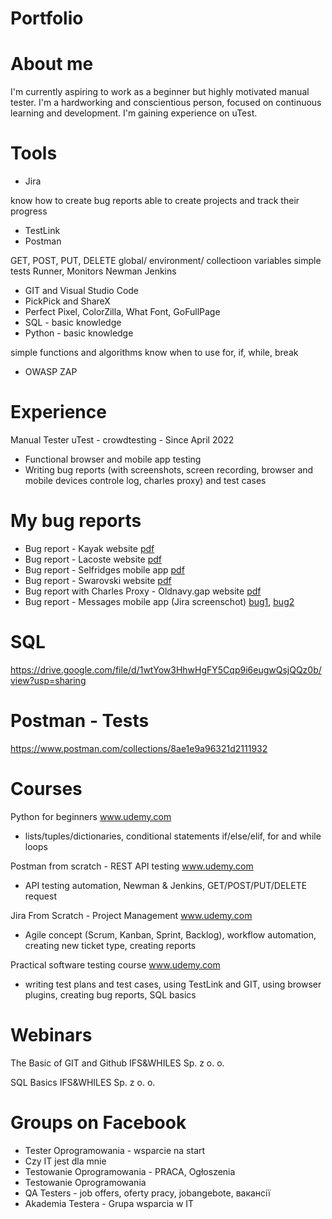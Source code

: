# Portfolio
# About me
I'm currently aspiring to work as a beginner but highly motivated
manual tester. I'm a hardworking and conscientious person, focused on continuous
learning and development. I'm gaining experience on uTest.
# Tools
- Jira

know how to create bug reports
able to create projects and track their progress
- TestLink
- Postman

GET, POST, PUT, DELETE
global/ environment/ collectioon variables
simple tests
Runner, Monitors
Newman
Jenkins

- GIT and Visual Studio Code
- PickPick and ShareX
- Perfect Pixel, ColorZilla, What
Font, GoFullPage
- SQL - basic knowledge
- Python - basic knowledge

simple functions and algorithms
know when to use for, if, while, break
- OWASP ZAP
# Experience
Manual Tester
uTest - crowdtesting - Since April 2022
- Functional browser and mobile app testing
- Writing bug reports (with screenshots, screen recording, browser and mobile devices
controle log, charles proxy) and test cases
# My bug reports
* Bug report - Kayak website 
[pdf](https://drive.google.com/file/d/1R2WAEwnIrOySw3fqBXnmdPhR79WZpV-c/view?usp=sharing)
* Bug report - Lacoste website
[pdf](https://drive.google.com/file/d/1jfrs7YND2V5eNrS_-rnepCadKoPgkHdK/view?usp=sharing)
* Bug report - Selfridges mobile app
[pdf](https://drive.google.com/file/d/1HDKOhw99Egfat3EcSjbpoYZ3rVxLp3kh/view?usp=sharing)
* Bug report - Swarovski website
[pdf](https://drive.google.com/file/d/1QYLBQhhMLtLOZfO0nwTGr3tFQT1GzmMd/view?usp=sharing)
* Bug report with Charles Proxy - Oldnavy.gap website
[pdf](https://drive.google.com/file/d/1zV2f7MLYpiRVQUM_Vs3qeUabOek8p2LC/view?usp=sharing)
* Bug report - Messages mobile app (Jira screenschot)
[bug1](https://drive.google.com/file/d/1VssJok2_bIwztC4vdKVZc5a6hQSbxTZk/view?usp=sharing),
[bug2](https://drive.google.com/file/d/1Qn7jmUJ-ADWdDkk14MnVQFJSoocc24P7/view?usp=sharing)

# SQL
https://drive.google.com/file/d/1wtYow3HhwHgFY5Cqp9i6eugwQsjQQz0b/view?usp=sharing
# Postman - Tests
https://www.postman.com/collections/8ae1e9a96321d2111932
# Courses
Python for beginners www.udemy.com 
- lists/tuples/dictionaries, conditional statements if/else/elif, for and while loops 

Postman from scratch - REST API testing www.udemy.com 
- API testing automation, Newman & Jenkins, GET/POST/PUT/DELETE request

Jira From Scratch - Project Management www.udemy.com 
- Agile concept (Scrum, Kanban, Sprint, Backlog), workflow automation, creating new
ticket type, creating reports

Practical software testing course www.udemy.com 
- writing test plans and test cases, using TestLink and GIT, using browser plugins,
creating bug reports, SQL basics
# Webinars
The Basic of GIT and Github
IFS&WHILES Sp. z o. o. 

SQL Basics
IFS&WHILES Sp. z o. o.
# Groups on Facebook
- Tester Oprogramowania - wsparcie na start
- Czy IT jest dla mnie
- Testowanie Oprogramowania - PRACA, Ogłoszenia
- Testowanie Oprogramowania
- QA Testers - job offers, oferty pracy, jobangebote, вакансії
- Akademia Testera - Grupa wsparcia w IT
